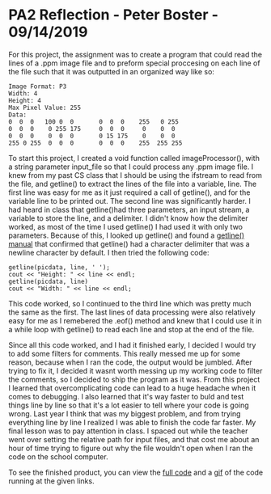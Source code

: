 # PA2 Reflection - Peter Boster - 09/14/2019

For this project, the assignment was to create a program that could read the lines of a .ppm image file and to preform special proccesing on each line of the file such that it was outputted in an organized way like so:

    Image Format: P3
    Width: 4 
    Height: 4
    Max Pixel Value: 255
    Data:
    0  0  0   100 0  0       0  0  0    255   0 255
    0  0  0    0 255 175     0  0  0     0    0  0
    0  0  0    0  0  0       0 15 175    0    0  0
    255 0 255  0  0  0       0  0  0    255  255 255

To start this project, I created a void function called imageProcessor(), with a string parameter input_file so that I could process any .ppm image file. I knew from my past CS class that I should be using the ifstream to read from the file, and getline() to extract the lines of the file into a variable, line. The first line was easy for me as it just required a call of getline(), and for the variable line to be printed out. The second line was significantly harder. I had heard in class that getline()had three parameters, an input stream, a variable to store the line, and a delimiter. I didn't know how the delimiter worked, as most of the time I used getline() I had used it with only two parameters. Because of this, I looked up getline() and found a [getline() manual](http://www.cplusplus.com/reference/istream/istream/getline/) that confirmed that getline() had a character delimiter that was a newline character by default. I then tried the following code:

    getline(picdata, line, ' ');
    cout << "Height: " << line << endl;
    getline(picdata, line)
    cout << "Width: " << line << endl;

This code worked, so I continued to the third line which was pretty much the same as the first. The last lines of data processing were also relatively easy for me as I remebered the .eof() method and knew that I could use it in a while loop with getline() to read each line and stop at the end of the file.

Since all this code worked, and I had it finished early, I decided I would try to add some filters for comments. This really messed me up for some reason, because when I ran the code, the output would be jumbled. After trying to fix it, I decided it wasnt worth messing up my working code to filter the comments, so I decided to ship the program as it was. From this project I learned that overcomplicating code can lead to a huge headache when it comes to debugging. I also learned that it's way faster to buld and test things line by line so that it's a lot easier to tell where your code is going wrong. Last year I think that was my biggest problem, and from trying everything line by line I realized I was able to finish the code far faster. My final lesson was to pay attention in class. I spaced out while the teacher went over setting the relative path for input files, and that cost me about an hour of time trying to figure out why the file wouldn't open when I ran the code on the school computer.

To see the finished product, you can view the [full code](https://github.com/pab15/2019-fall-cs112/blob/master/projects/pa2/ImageProcessor/ImageProcessor/main.cpp) and a [gif](https://github.com/pab15/2019-fall-cs112/blob/master/projects/pa2/ImageProcessor.gif) of the code running at the given links.
